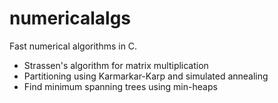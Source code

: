 # numericalalgs
Fast numerical algorithms in C.

* Strassen's algorithm for matrix multiplication
* Partitioning using Karmarkar-Karp and simulated annealing
* Find minimum spanning trees using min-heaps
